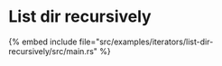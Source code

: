 # List dir recursively

{% embed include file="src/examples/iterators/list-dir-recursively/src/main.rs" %}


